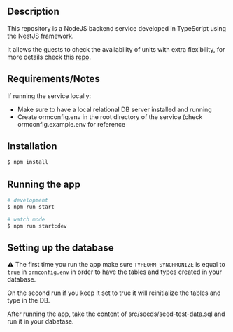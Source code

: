 ## Description

This repository is a NodeJS backend service developed in TypeScript using the [NestJS](https://github.com/nestjs/nest) framework.

It allows the guests to check the availability of units with extra flexibility, for more details check this [repo](https://github.com/muhannadst/coding-test).

## Requirements/Notes

If running the service locally:
* Make sure to have a local relational DB server installed and running
* Create ormconfig.env in the root directory of the service (check ormconfig.example.env for reference

## Installation

```bash
$ npm install
```

## Running the app

```bash
# development
$ npm run start

# watch mode
$ npm run start:dev
```

## Setting up the database


⚠ The first time you run the app make sure `TYPEORM_SYNCHRONIZE` is equal to `true` in `ormconfig.env`
in order to have the tables and types created in your database.

On the second run if you keep it set to true it will reinitialize the tables and type in the DB.

After running the app, take the content of src/seeds/seed-test-data.sql and run it in your dabatase.
